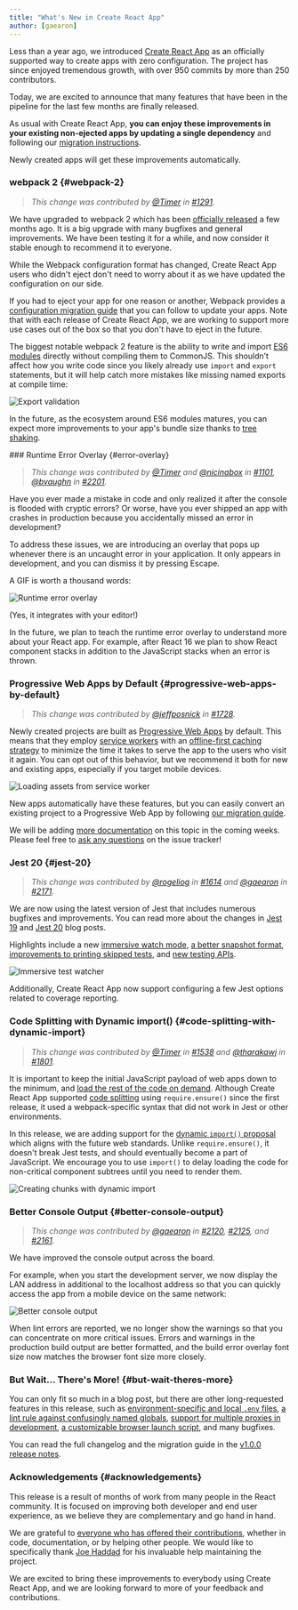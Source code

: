 ```yaml
---
title: "What's New in Create React App"
author: [gaearon]
---
```


Less than a year ago, we introduced [Create React App](/blog/2016/07/22/create-apps-with-no-configuration.html) as an officially supported way to create apps with zero configuration. The project has since enjoyed tremendous growth, with over 950 commits by more than 250 contributors.

Today, we are excited to announce that many features that have been in the pipeline for the last few months are finally released.

As usual with Create React App, **you can enjoy these improvements in your existing non-ejected apps by updating a single dependency** and following our [migration instructions](https://github.com/facebookincubator/create-react-app/releases/tag/v1.0.0).

Newly created apps will get these improvements automatically.

### webpack 2 {#webpack-2}

>*This change was contributed by [@Timer](https://github.com/Timer) in [#1291](https://github.com/facebookincubator/create-react-app/pull/1291).*

We have upgraded to webpack 2 which has been [officially released](https://medium.com/webpack/webpack-2-and-beyond-40520af9067f) a few months ago. It is a big upgrade with many bugfixes and general improvements. We have been testing it for a while, and now consider it stable enough to recommend it to everyone.

While the Webpack configuration format has changed, Create React App users who didn't eject don't need to worry about it as we have updated the configuration on our side.

If you had to eject your app for one reason or another, Webpack provides a [configuration migration guide](https://webpack.js.org/guides/migrating/) that you can follow to update your apps. Note that with each release of Create React App, we are working to support more use cases out of the box so that you don't have to eject in the future.

The biggest notable webpack 2 feature is the ability to write and import [ES6 modules](http://2ality.com/2014/09/es6-modules-final.html) directly without compiling them to CommonJS. This shouldn’t affect how you write code since you likely already use `import` and `export` statements, but it will help catch more mistakes like missing named exports at compile time:

![Export validation](../images/blog/cra-update-exports.gif) 

In the future, as the ecosystem around ES6 modules matures, you can expect more improvements to your app's bundle size thanks to [tree shaking](https://webpack.js.org/guides/tree-shaking/).

### Runtime Error Overlay {#error-overlay}

>*This change was contributed by [@Timer](https://github.com/Timer) and [@nicinabox](https://github.com/nicinabox) in [#1101](https://github.com/facebookincubator/create-react-app/pull/1101), [@bvaughn](https://github.com/bvaughn) in [#2201](https://github.com/facebookincubator/create-react-app/pull/2201).*

Have you ever made a mistake in code and only realized it after the console is flooded with cryptic errors? Or worse, have you ever shipped an app with crashes in production because you accidentally missed an error in development?

To address these issues, we are introducing an overlay that pops up whenever there is an uncaught error in your application. It only appears in development, and you can dismiss it by pressing Escape. 

A GIF is worth a thousand words:
    
![Runtime error overlay](../images/blog/cra-runtime-error.gif) 

(Yes, it integrates with your editor!)

In the future, we plan to teach the runtime error overlay to understand more about your React app. For example, after React 16 we plan to show React component stacks in addition to the JavaScript stacks when an error is thrown.


### Progressive Web Apps by Default {#progressive-web-apps-by-default}

>*This change was contributed by [@jeffposnick](https://github.com/jeffposnick) in [#1728](https://github.com/facebookincubator/create-react-app/pull/1728).*

Newly created projects are built as [Progressive Web Apps](https://developers.google.com/web/progressive-web-apps/) by default. This means that they employ [service workers](https://developers.google.com/web/fundamentals/getting-started/primers/service-workers) with an [offline-first caching strategy](https://developers.google.com/web/fundamentals/instant-and-offline/offline-cookbook/#cache-falling-back-to-network) to minimize the time it takes to serve the app to the users who visit it again. You can opt out of this behavior, but we recommend it both for new and existing apps, especially if you target mobile devices.

![Loading assets from service worker](../images/blog/cra-pwa.png) 

New apps automatically have these features, but you can easily convert an existing project to a Progressive Web App  by following [our migration guide](https://github.com/facebookincubator/create-react-app/releases/tag/v1.0.0).

We will be adding [more documentation](https://github.com/facebookincubator/create-react-app/blob/main/packages/react-scripts/template/README.md#making-a-progressive-web-app) on this topic in the coming weeks. Please feel free to [ask any questions](https://github.com/facebookincubator/create-react-app/issues/new) on the issue tracker!


### Jest 20 {#jest-20}

>*This change was contributed by [@rogeliog](https://github.com/rogeliog) in [#1614](https://github.com/facebookincubator/create-react-app/pull/1614) and [@gaearon](https://github.com/gaearon) in [#2171](https://github.com/facebookincubator/create-react-app/pull/2171).*
   
We are now using the latest version of Jest that includes numerous bugfixes and improvements. You can read more about the changes in [Jest 19](https://facebook.github.io/jest/blog/2017/02/21/jest-19-immersive-watch-mode-test-platform-improvements.html) and [Jest 20](http://facebook.github.io/jest/blog/2017/05/06/jest-20-delightful-testing-multi-project-runner.html) blog posts.

Highlights include a new [immersive watch mode](https://facebook.github.io/jest/blog/2017/02/21/jest-19-immersive-watch-mode-test-platform-improvements.html#immersive-watch-mode), [a better snapshot format](https://facebook.github.io/jest/blog/2017/02/21/jest-19-immersive-watch-mode-test-platform-improvements.html#snapshot-updates), [improvements to printing skipped tests](https://facebook.github.io/jest/blog/2017/02/21/jest-19-immersive-watch-mode-test-platform-improvements.html#improved-printing-of-skipped-tests), and [new testing APIs](https://facebook.github.io/jest/blog/2017/05/06/jest-20-delightful-testing-multi-project-runner.html#new-improved-testing-apis).

![Immersive test watcher](../images/blog/cra-jest-search.gif) 

Additionally, Create React App now support configuring a few Jest options related to coverage reporting.

### Code Splitting with Dynamic import() {#code-splitting-with-dynamic-import}

>*This change was contributed by [@Timer](https://github.com/Timer) in [#1538](https://github.com/facebookincubator/create-react-app/pull/1538) and [@tharakawj](https://github.com/tharakawj) in [#1801](https://github.com/facebookincubator/create-react-app/pull/1801).*
   
It is important to keep the initial JavaScript payload of web apps down to the minimum, and [load the rest of the code on demand](https://medium.com/@addyosmani/progressive-web-apps-with-react-js-part-2-page-load-performance-33b932d97cf2). Although Create React App supported [code splitting](https://webpack.js.org/guides/code-splitting-async/) using `require.ensure()` since the first release, it used a webpack-specific syntax that did not work in Jest or other environments.
   
In this release, we are adding support for the [dynamic `import()` proposal](http://2ality.com/2017/01/import-operator.html#loading-code-on-demand) which aligns with the future web standards. Unlike `require.ensure()`, it doesn't break Jest tests, and should eventually become a part of JavaScript. We encourage you to use `import()` to delay loading the code for non-critical component subtrees until you need to render them.

![Creating chunks with dynamic import](../images/blog/cra-dynamic-import.gif)

### Better Console Output {#better-console-output}

>*This change was contributed by [@gaearon](https://github.com/gaearon) in [#2120](https://github.com/facebookincubator/create-react-app/pull/2120), [#2125](https://github.com/facebookincubator/create-react-app/pull/2125), and [#2161](https://github.com/facebookincubator/create-react-app/pull/2161).*

We have improved the console output across the board.

For example, when you start the development server, we now display the LAN address in additional to the localhost address so that you can quickly access the app from a mobile device on the same network:

![Better console output](../images/blog/cra-better-output.png) 

When lint errors are reported, we no longer show the warnings so that you can concentrate on more critical issues. Errors and warnings in the production build output are better formatted, and the build error overlay font size now matches the browser font size more closely.

### But Wait... There's More! {#but-wait-theres-more}

You can only fit so much in a blog post, but there are other long-requested features in this release, such as [environment-specific and local `.env` files](https://github.com/facebookincubator/create-react-app/pull/1344), [a lint rule against confusingly named globals](https://github.com/facebookincubator/create-react-app/pull/2130), [support for multiple proxies in development](https://github.com/facebookincubator/create-react-app/pull/1790), [a customizable browser launch script](https://github.com/facebookincubator/create-react-app/pull/1590), and many bugfixes.

You can read the full changelog and the migration guide in the [v1.0.0 release notes](https://github.com/facebookincubator/create-react-app/releases/tag/v1.0.0).

### Acknowledgements {#acknowledgements}

This release is a result of months of work from many people in the React community. It is focused on improving both developer and end user experience, as we believe they are complementary and go hand in hand.

We are grateful to [everyone who has offered their contributions](https://github.com/facebookincubator/create-react-app/graphs/contributors), whether in code, documentation, or by helping other people. We would like to specifically thank [Joe Haddad](https://github.com/timer) for his invaluable help maintaining the project.

We are excited to bring these improvements to everybody using Create React App, and we are looking forward to more of your feedback and contributions.

